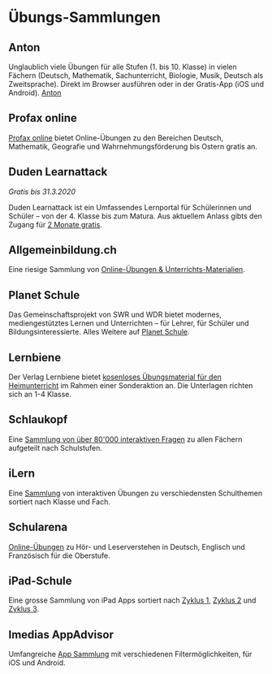 # Übungs-Sammlungen

## Anton

Unglaublich viele Übungen für alle Stufen (1. bis 10. Klasse) in vielen Fächern (Deutsch, Mathematik, Sachunterricht, Biologie, Musik, Deutsch als Zweitsprache). Direkt im Browser ausführen oder in der Gratis-App (iOS und Android). [Anton](https://anton.app/de/)


## Profax online

[Profax online](https://www.profax.ch/profax-flatrate-bis-ostern-kostenlos/) bietet Online-Übungen zu den Bereichen Deutsch, Mathematik, Geografie und Wahrnehmungsförderung bis Ostern gratis an.

## Duden Learnattack
_Gratis bis 31.3.2020_

Duden Learnattack ist ein Umfassendes Lernportal für Schülerinnen und Schüler – von der 4. Klasse bis zum Matura. Aus aktuellem Anlass gibts den Zugang für [2 Monate gratis](https://learnattack.de/corona).

## Allgemeinbildung.ch

Eine riesige Sammlung von [Online-Übungen & Unterrichts-Materialien](https://allgemeinbildung.ch).

## Planet Schule

Das Gemeinschaftsprojekt von SWR und WDR bietet modernes, mediengestütztes Lernen und Unterrichten – für Lehrer, für Schüler und Bildungsinteressierte. Alles Weitere auf [Planet Schule](https://www.planet-schule.de/).

## Lernbiene

Der Verlag Lernbiene bietet [kosenloses Übungsmaterial für den Heimunterricht](https://www.lernbiene.de/Sonderaktion-Heimunterricht/) im Rahmen einer Sonderaktion an. Die Unterlagen richten sich an 1-4 Klasse. 

## Schlaukopf

Eine [Sammlung von über 80'000 interaktiven Fragen](https://www.schlaukopf.ch/) zu allen Fächern aufgeteilt nach Schulstufen.

## iLern

Eine [Sammlung](https://ilern.ch) von interaktiven Übungen zu verschiedensten Schulthemen sortiert nach Klasse und Fach.

## Schularena

[Online-Übungen](https://www.schularena.com/home) zu Hör- und Leserverstehen in Deutsch, Englisch und Französisch für die Oberstufe.

## iPad-Schule

Eine grosse Sammlung von iPad Apps sortiert nach [Zyklus 1](http://www.ipad-schule.ch/Apps/Zyklus1/), [Zyklus 2](http://www.ipad-schule.ch/Apps/Zyklus2/) und [Zyklus 3](http://www.ipad-schule.ch/Apps/Zyklus3/).

## Imedias AppAdvisor

Umfangreiche [App Sammlung](https://imedias-appadvisor.ch/) mit verschiedenen Filtermöglichkeiten, für iOS und Android.
